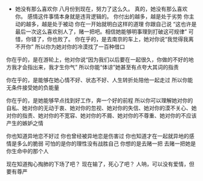 
 - 她没有那么喜欢你
八月份到现在，努力了这么久。
真的，她没有那么喜欢你。
感情这件事情本身就是违背逻辑的。
你付出的越多，越是处于劣势
你主动的越多，越是处于被动
你在一开始就明白这样的道理
你跟自己说
“这也许是最后一次这么喜欢别人了，赌一把吧。相信她能够明事理到打破这可规律”
可惜，你错了，你也败了。
你在乎的，是去南京的车上，她对你说“我觉得我离不开你”
所以你为她对你的冷漠找了一百种借口

你在乎的，是在游轮上，他对你说“因为我们以后要在一起很久，你做的不好的地方我才会指出来，我才生你气”
所以你能“体谅”她甚至有点夸大其词的指责

你在乎的，是能够在她心情不好、状态不好、人生转折处陪他一起走过
所以你能无条件接受她的负能量

你在乎的，是她能够早点找到好工作，奔一个好的前程
所以你可以理解她对你的自私、她对你的无动于衷、她对你的忽视、她对你的失信、她对你的漠不关心、她对你的指责、她对你的不宽容、她对你的不屑、她对你的不尊重、她对你的不应该产生的嫉妒之情

你也知道异地恋不好过
你也曾经被异地恋是伤害过
你也知道才在一起就异地的感情是多么的脆弱
可怕的是你的理性没有战胜自己
你想的是去赌一把
去赌一把她是你生命中的那个人

现在知道掏心掏肺的下场了吧？
现在输了，死心了吧？
人呐，可以没有爱情，但要有尊严

<!--stackedit_data:
eyJoaXN0b3J5IjpbLTM2MjkxMTA5XX0=
-->
